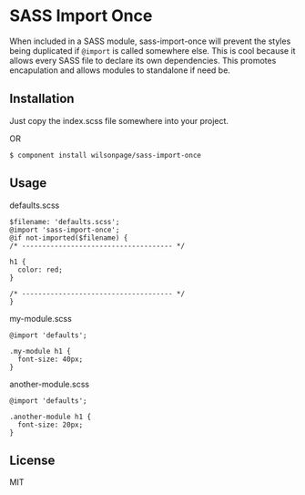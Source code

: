 
# SASS Import Once

  When included in a SASS module, sass-import-once will prevent the styles being duplicated if `@import` is called somewhere else. This is cool because it allows every SASS file to declare its own dependencies. This promotes encapulation and allows modules to standalone if need be.

## Installation

  Just copy the index.scss file somewhere into your project.

  OR

```
$ component install wilsonpage/sass-import-once
```

## Usage

defaults.scss
```
$filename: 'defaults.scss';
@import 'sass-import-once';
@if not-imported($filename) {
/* ------------------------------------- */

h1 {
  color: red;
}

/* ------------------------------------- */
}
```

my-module.scss
```
@import 'defaults';

.my-module h1 {
  font-size: 40px;
}
```

another-module.scss
```
@import 'defaults';

.another-module h1 {
  font-size: 20px;
}
```

## License

  MIT